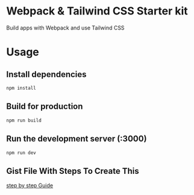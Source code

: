 # Webpack & Tailwind CSS Starter kit

Build apps with Webpack and use Tailwind CSS

# Usage

## Install dependencies
```
npm install
```

## Build for production
```
npm run build
```

## Run the development server (:3000)
```
npm run dev
```

## Gist File With Steps To Create This
[step by step Guide](https://gist.github.com/ahmadsadaqat/ca2213cc7ca21b6dfd813d2288e7a507)

